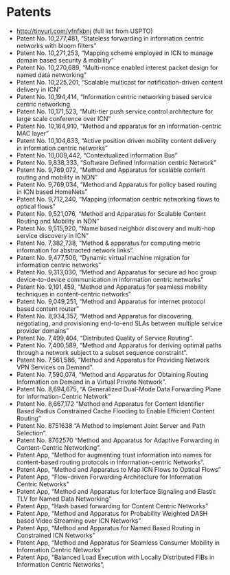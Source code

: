 # Patents

* http://tinyurl.com/yfnfkbnj (full list from USPTO)
* Patent No. 10,277,481, “Stateless forwarding in information centric networks with bloom filters”
* Patent No. 10,271,253, “Mapping scheme employed in ICN to manage domain based security & mobility”
* Patent No. 10,270,689, “Multi-nonce enabled interest packet design for named data networking”
* Patent No. 10,225,201, “Scalable multicast for notification-driven content delivery in ICN”
* Patent No. 10,194,414, “Information centric networking based service centric networking
* Patent No. 10,171,523, “Multi-tier push service control architecture for large scale conference over ICN”
* Patent No. 10,164,910, “Method and apparatus for an information-centric MAC layer”
* Patent No. 10,104,633, “Active position driven mobility content delivery in information centric networks”
* Patent No. 10,009,442, “Contextualized information Bus”
* Patent No. 9,838,333, “Software Defined Information centric Network”
* Patent No. 9,769,072, “Method and Apparatus for scalable content routing and mobility in NDN”
* Patent No. 9,769,034, “Method and Apparatus for policy based routing in ICN based HomeNets”
* Patent No. 9,712,240, “Mapping information centric networking flows to optical flows”
* Patent No. 9,521,076, “Method and Apparatus for Scalable Content Routing and Mobility in NDN”
* Patent No. 9,515,920, “Name based neighbor discovery and multi-hop service discovery in ICN”
* Patent No. 7,382,738, “Method & apparatus for computing metric information for abstracted network links”.
* Patent No. 9,477,506, “Dynamic virtual machine migration for information centric networks”
* Patent No. 9,313,030, “Method and Apparatus for secure ad hoc group device-to-device communication in information centric networks”
* Patent No. 9,191,459, “Method and Apparatus for seamless mobility techniques in content-centric networks”
* Patent No. 9,049,251, “Method and Apparatus for internet protocol based content router”
* Patent No. 8,934,357, “Method and Apparatus for discovering, negotiating, and provisioning end-to-end SLAs between multiple service provider domains”
* Patent No. 7,499,404, “Distributed Quality of Service Routing”.
* Patent No. 7,400,589, “Method and Apparatus for deriving optimal paths through a network subject to a subset sequence constraint”.
* Patent No. 7,561,586, “Method and Apparatus for Providing Network VPN Services on Demand”.
* Patent No. 7,590,074, “Method and Apparatus for Obtaining Routing Information on Demand in a Virtual Private Network”.
* Patent No. 8,694,675, “A Generalized Dual-Mode Data Forwarding Plane for Information-Centric Network”
* Patent No. 8,667,172 “Method and Apparatus for Content Identifier Based Radius Constrained Cache Flooding to Enable Efficient Content Routing”
* Patent No. 8751638 “A Method to implement Joint Server and Path Selection”.
* Patent No. 8762570 “Method and Apparatus for Adaptive Forwarding in Content-Centric Networking”.
* Patent App, “Method for augmenting trust information into names for content-based routing protocols in Information-centric Networks”.
* Patent App, “Method and Apparatus to Map ICN Flows to Optical Flows”
* Patent App, “Flow-driven Forwarding Architecture for Information Centric Networks”
* Patent App, “Method and Apparatus for Interface Signaling and Elastic TLV for Named Data Networking”
* Patent App, “Hash based forwarding for Content Centric Networks”
* Patent App, “Method and Apparatus for Probability Weighted DASH based Video Streaming over ICN Networks”
* Patent App, “Method and Apparatus for Named Based Routing in Constrained ICN Networks”
* Patent App, “Method and Apparatus for Seamless Consumer Mobility in Information Centric Networks”
* Patent App, “Balanced Load Execution with Locally Distributed FIBs in Information Centric Networks”,  

